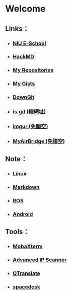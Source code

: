 # Welcome

## Links：
* ### [NIU E-School](http://eschool.niu.edu.tw/)
* ### [HackMD](https://hackmd.io/)
* ### [My Repositories](https://github.com/kkldream?tab=repositories)
* ### [My Gists](https://gist.github.com/kkldream)
* ### [DownGit](https://minhaskamal.github.io/DownGit/#/home)
* ### [is.gd (縮網址)](https://is.gd/)
* ### [imgur (免圖空)](https://imgur.com/)
* ### [MyAirBridge (免檔空)](https://www.myairbridge.com/en/#!/)

## Note：
* ### [Linux](https://github.com/kkldream/Linux)
* ### [Markdown](https://github.com/kkldream/Markdown)
* ### [ROS](https://github.com/kkldream/ROS)
* ### [Android](https://github.com/kkldream/Android)

## Tools：
* ### [MobaXterm](https://mobaxterm.mobatek.net/download.html)
* ### [Advanced IP Scanner](https://www.advanced-ip-scanner.com/tw/)
* ### [QTranslate](https://quest-app.appspot.com/)
* ### [spacedesk](http://viewer.spacedesk.net/)
